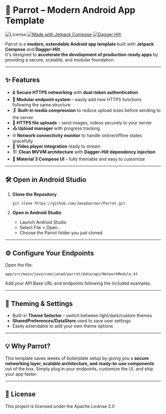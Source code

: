 # 🦜 Parrot – Modern Android App Template

![License](https://img.shields.io/badge/license-Apache%202.0-blue.svg)
[![Made with Jetpack Compose](https://img.shields.io/badge/Made%20with-Jetpack%20Compose-4285F4?style=flat&logo=android)](https://developer.android.com/jetpack/compose)
[![Dagger Hilt](https://img.shields.io/badge/DI-Dagger%20Hilt-5C2D91)](https://dagger.dev/hilt/)

Parrot is a **modern, extendable Android app template** built with **Jetpack Compose** and **Dagger-Hilt**.  
It's designed to **accelerate the development of production-ready apps** by providing a secure, scalable, and modular foundation.

---

## ✨ Features

- 🔒 **Secure HTTPS networking** with **dual-token authentication**
- 🔌 **Modular endpoint system** – easily add new HTTPS functions following the same structure
- 🗜️ **Built-in media compression** to reduce upload sizes before sending to the server
- 📁 **HTTPS file uploads** – send images, videos securely to your server
- 📤 **Upload manager** with progress tracking
- 🌐 **Network connectivity monitor** to handle online/offline states gracefully
- 🎥 **Video player integration** ready to stream
- 🏗️ **Clean MVVM architecture** with **Dagger-Hilt dependency injection**
- 🎨 **Material 3 Compose UI** – fully themable and easy to customize

---

## 🛠️ Open in Android Studio

1. **Clone the Repository**  
   ```bash
   git clone https://github.com/Janadasroor/Parrot.git
   ```

2. **Open in Android Studio**
   - Launch Android Studio
   - Select File > Open…
   - Choose the Parrot folder you just cloned

---

## ⚙️ Configure Your Endpoints

Open the file:
```
app/src/main/java/com/janad/parrot/data/api/NetworkModule.kt
```

Add your API Base URL and endpoints following the included examples.

---

## 🎨 Theming & Settings

- Built-in **Theme Selector** – switch between light/dark/custom themes
- **SharedPreferences/DataStore** used to save user settings
- Easily extendable to add your own theme options

---

## 💡 Why Parrot?

This template saves weeks of boilerplate setup by giving you a **secure networking layer, scalable architecture, and ready-to-use components** out of the box. Simply plug in your endpoints, customize the UI, and ship your app faster.

---

## 📄 License

This project is licensed under the Apache License 2.0
